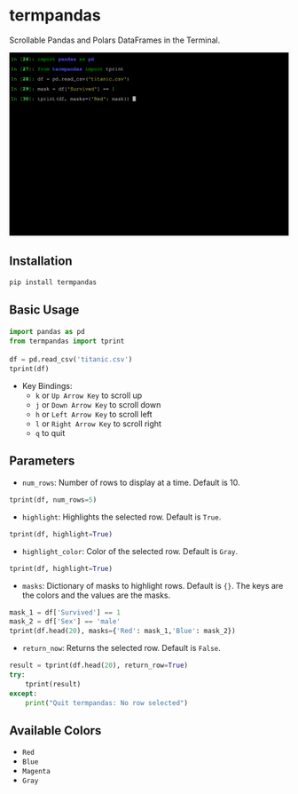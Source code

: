 # termpandas
Scrollable Pandas and Polars DataFrames in the Terminal.

![tprint_demo.gif](https://raw.githubusercontent.com/juan-esteban-berger/termpandas/main/tprint_demo.gif)

## Installation

```bash
pip install termpandas
```

## Basic Usage

```python
import pandas as pd
from termpandas import tprint

df = pd.read_csv('titanic.csv')
tprint(df)
```

- Key Bindings:
    - `k` or `Up Arrow Key` to scroll up
    - `j` or `Down Arrow Key` to scroll down
    - `h` or `Left Arrow Key` to scroll left
    - `l` or `Right Arrow Key` to scroll right
    - `q` to quit

## Parameters

- `num_rows`: Number of rows to display at a time. Default is 10.
```python
tprint(df, num_rows=5)
```

- `highlight`: Highlights the selected row. Default is `True`.
```python
tprint(df, highlight=True)
```

- `highlight_color`: Color of the selected row. Default is `Gray`.
```python
tprint(df, highlight=True)
```

- `masks`: Dictionary of masks to highlight rows. Default is `{}`. The keys are the colors and the values are the masks.
```python
mask_1 = df['Survived'] == 1
mask_2 = df['Sex'] == 'male'
tprint(df.head(20), masks={'Red': mask_1,'Blue': mask_2})
```

- `return_now`: Returns the selected row. Default is `False`.
```python
result = tprint(df.head(20), return_row=True)
try:
    tprint(result)
except:
    print("Quit termpandas: No row selected")
```

## Available Colors

- `Red`
- `Blue`
- `Magenta`
- `Gray`
